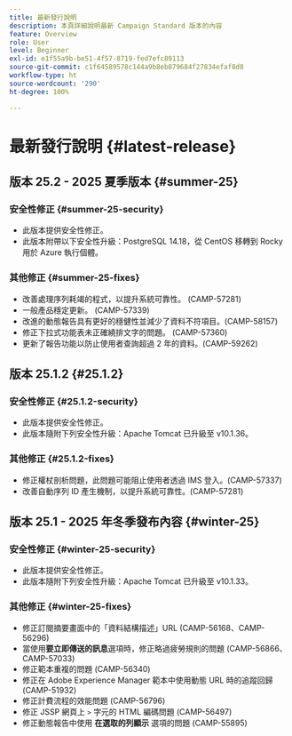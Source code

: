 ```yaml
---
title: 最新發行說明
description: 本頁詳細說明最新 Campaign Standard 版本的內容
feature: Overview
role: User
level: Beginner
exl-id: e1f55a9b-be51-4f57-8719-fed7efc89113
source-git-commit: c1f64589578c144a9b8eb879684f27834efaf8d8
workflow-type: ht
source-wordcount: '290'
ht-degree: 100%

---
```



# 最新發行說明 {#latest-release}

<!--
## Release notes {#e-new-release}


This section lists improvements and changes included in the next Campaign Standard release.

>[!CAUTION]
>
>This content is subject to changes without prior notice until the stage environments upgrade date. Learn more in the [Release planning page](../../rn/using/release-planning.md).

-->

## 版本 25.2 - 2025 夏季版本 {#summer-25}

### 安全性修正 {#summer-25-security}

* 此版本提供安全性修正。
* 此版本附帶以下安全性升級：PostgreSQL 14.18，從 CentOS 移轉到 Rocky 用於 Azure 執行個體。

### 其他修正 {#summer-25-fixes}

* 改善處理序列耗竭的程式，以提升系統可靠性。 (CAMP-57281)
* 一般產品穩定更新。 (CAMP-57339)
* 改進的動態報告具有更好的穩健性並減少了資料不符項目。(CAMP-58157)
* 修正下拉式功能表未正確繞排文字的問題。 (CAMP-57360)
* 更新了報告功能以防止使用者查詢超過 2 年的資料。(CAMP-59262)

## 版本 25.1.2 {#25.1.2}

### 安全性修正 {#25.1.2-security}

* 此版本提供安全性修正。
* 此版本隨附下列安全性升級：Apache Tomcat 已升級至 v10.1.36。

### 其他修正 {#25.1.2-fixes}

* 修正權杖剖析問題，此問題可能阻止使用者透過 IMS 登入。(CAMP-57337)
* 改善自動序列 ID 產生機制，以提升系統可靠性。(CAMP-57281)

## 版本 25.1 - 2025 年冬季發布內容 {#winter-25}

### 安全性修正 {#winter-25-security}

* 此版本提供安全性修正。
* 此版本隨附下列安全性升級：Apache Tomcat 已升級至 v10.1.33。

### 其他修正 {#winter-25-fixes}


* 修正訂閱摘要畫面中的「資料結構描述」URL (CAMP-56168、CAMP-56296)
* 當使用&#x200B;**要立即傳送的訊息**&#x200B;選項時，修正略過疲勞規則的問題 (CAMP-56866、CAMP-57033)
* 修正範本重複的問題 (CAMP-56340)
* 修正在 Adobe Experience Manager 範本中使用動態 URL 時的追蹤回歸 (CAMP-51932)
* 修正計費流程的效能問題 (CAMP-56796)
* 修正 JSSP 網頁上 `>` 字元的 HTML 編碼問題 (CAMP-56497)
* 修正動態報告中使用 **在選取的列顯示** 選項的問題 (CAMP-55895)

